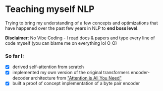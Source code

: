 # Teaching myself NLP

Trying to bring my understanding of a few concepts and optimizations that have happened over the past few years in NLP to **end boss level**.

**Disclaimer**: No Vibe Coding - I read docs & papers and type every line of code myself (you can blame me on everything lol O_O)

### So far I:
- [x] derived self-attention from scratch
- [x] implemented my own version of the original transformers encoder-decoder architecture from ["Attention is All You Need"](https://arxiv.org/abs/1706.03762)
- [x] built a proof of concept implementation of a byte pair encoder